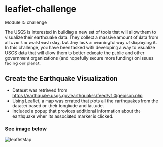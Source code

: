 # leaflet-challenge
Module 15 challenge

The USGS is interested in building a new set of tools that will allow them to visualize their earthquake data. They collect a massive amount of data from all over the world each day, but they lack a meaningful way of displaying it. In this challenge, you have been tasked with developing a way to visualize USGS data that will allow them to better educate the public and other government organizations (and hopefully secure more funding) on issues facing our planet.

## Create the Earthquake Visualization
* Dataset was retrieved from https://earthquake.usgs.gov/earthquakes/feed/v1.0/geojson.php
* Using Leaflet, a map was created that plots all the earthquakes from the dataset based on their longitude and latitude.
* Included a popup that provides additional information about the earthquake when its associated marker is clicked.


### See image below


![leafletMap](https://user-images.githubusercontent.com/103005979/194433827-92eb1144-27a9-4f75-821d-ff04d7ff559b.png)


